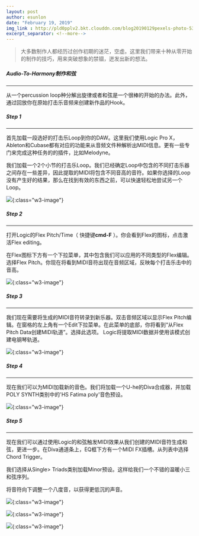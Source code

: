 ```yaml
---
layout: post
author: esunlon
date: "February 19, 2019"
img_link : http://pld0pplv2.bkt.clouddn.com/blog20190129pexels-photo-534263.jpeg
excerpt_separator: <!--more-->
---
```

> 大多数制作人都经历过创作初期的迷茫，空虚。这里我们带来十种从零开始的制作的技巧，用来突破想象的禁锢，迸发出新的想法。
<!--more-->

##### Audio-To-Harmony制作和弦

------

从一个percussion loop种分解出旋律或者和弦是一个很棒的开始的办法。此外，通过回放你在原始打击乐音频来创建新作品的Hook。

##### Step 1

------

首先加载一段选好的打击乐Loop到你的DAW。这里我们使用Logic Pro X，Ableton和Cubase都有对应的功能来从音频文件种解析出MIDI信息。更有一些专门来完成这种任务的的插件，比如Melodyne。

我们加载一个2个小节的打击乐Loop。我们已经确定Loop中包含的不同打击乐器之间存在一些差异，因此提取的MIDI将包含不同音高的音符。如果你选择的Loop没有产生好的结果，那么在找到有效的东西之前，可以快速轻松地尝试另一个Loop。

![](https://raw.githubusercontent.com/esunlon/blog_source/master/Step-1-1-660x313.jpg){:class="w3-image"}

##### Step 2

------

打开Logic的Flex Pitch/Time（ 快捷键**cmd-F** ）。你会看到Flex的图标，点击激活Flex editing。

在Flex图标下方有一个下拉菜单，其中包含我们可以应用的不同类型的Flex编辑。选择Flex Pitch。你现在将看到MIDI音符出现在音频区域，反映每个打击乐击中的音高。

![](https://raw.githubusercontent.com/esunlon/blog_source/master/Step-2-1-660x188.jpg){:class="w3-image"}

##### Step 3

------

我们现在需要将生成的MIDI音符转录到新乐器。双击音频区域以显示Flex Pitch编辑。在窗格的左上角有一个Edit下拉菜单。在此菜单的底部，你将看到“从Flex Pitch Data创建MIDI轨道”。选择此选项。 Logic将提取MIDI数据并使用该模式创建电钢琴轨道。

![](https://raw.githubusercontent.com/esunlon/blog_source/master/Step-3-660x305.jpg){:class="w3-image"}

##### Step 4

------

现在我们可以为MIDI加载新的音色。我们将加载一个U-he的Diva合成器，并加载POLY SYNTH类别中的'HS Fatima poly'音色预设。

![](https://raw.githubusercontent.com/esunlon/blog_source/master/Step-4-660x392.jpg){:class="w3-image"}

##### Step 5

------

现在我们可以通过使用Logic的和弦触发MIDI效果从我们创建的MIDI音符生成和弦，更进一步。在Diva通道条上，EQ框下方有一个MIDI FX插槽。从列表中选择Chord Trigger。

我们选择从Single> Triads类别加载Minor预设。这样给我们一个不错的温暖小三和弦序列。

将音符向下调整一个八度音，以获得更低沉的声音。

![](https://raw.githubusercontent.com/esunlon/blog_source/master/Step-5.1-1.jpg){:class="w3-image"}

![](https://raw.githubusercontent.com/esunlon/blog_source/master/Step-5.2-1-660x464.jpg){:class="w3-image"}

![](https://raw.githubusercontent.com/esunlon/blog_source/master/Step-5.3-660x274.jpg){:class="w3-image"}
